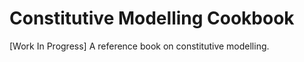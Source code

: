 # Constitutive Modelling Cookbook

\[Work In Progress\] A reference book on constitutive modelling.
